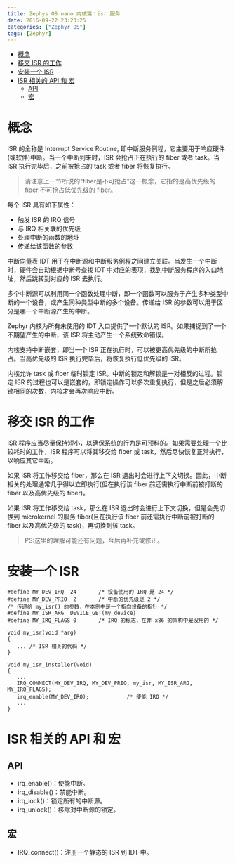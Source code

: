 ```yaml
---
title: Zephys OS nano 内核篇：isr 服务
date: 2016-09-22 23:23:25
categories: ["Zephyr OS"]
tags: [Zephyr]
---
```


- [概念](#概念)
- [移交 ISR 的工作](#移交-isr-的工作)
- [安装一个 ISR](#安装一个-isr)
- [ISR 相关的 API 和 宏](#isr-相关的-api-和-宏)
    - [API](#api)
    - [宏](#宏)

<!--more-->
# 概念
ISR 的全称是 Interrupt Service Routine, 即中断服务例程，它主要用于响应硬件(或软件)中断。当一个中断到来时，ISR 会抢占正在执行的 fiber 或者 task。当 ISR 执行完毕后，之前被抢占的 task 或者 fiber 将恢复执行。

> 请注意上一节所说的“fiber是不可抢占”这一概念，它指的是高优先级的 fiber 不可抢占低优先级的 fiber。

每个 ISR 具有如下属性：
- 触发 ISR 的 IRQ 信号
- 与 IRQ 相关联的优先级
- 处理中断的函数的地址
- 传递给该函数的参数

中断向量表 IDT 用于在中断源和中断服务例程之间建立关联。当发生一个中断时，硬件会自动根据中断号查找 IDT 中对应的表项，找到中断服务程序的入口地址，然后跳转到对应的 ISR 去执行。

多个中断源可以利用同一个函数处理中断，即一个函数可以服务于产生多种类型中断的一个设备，或产生同种类型中断的多个设备。传递给 ISR 的参数可以用于区分是哪一个中断源产生的中断。

Zephyr 内核为所有未使用的 IDT 入口提供了一个默认的 ISR。如果捕捉到了一个不期望产生的中断，该 ISR 将主动产生一个系统致命错误。

内核支持中断嵌套，即当一个 ISR 正在执行时，可以被更高优先级的中断所抢占。当高优先级的 ISR 执行完毕后，将恢复执行低优先级的 ISR。

内核允许 task 或 fiber 临时锁定 ISR。中断的锁定和解锁是一对相反的过程。锁定 ISR 的过程也可以是嵌套的，即锁定操作可以多次重复执行，但是之后必须解锁相同的次数，内核才会再次响应中断。

# 移交 ISR 的工作
ISR 程序应当尽量保持短小，以确保系统的行为是可预料的。如果需要处理一个比较耗时的工作，ISR 程序可以将其移交给 fiber 或 task，然后尽快恢复正常执行，以响应其它中断。

如果 ISR 将工作移交给 fiber，那么在 ISR 退出时会进行上下文切换。因此，中断相关的处理通常几乎得以立即执行(但在执行该 fiber 前还需执行中断前被打断的 fiber 以及高优先级的 fiber)。

如果 ISR 将工作移交给 task，那么在 ISR 退出时会进行上下文切换，但是会先切换到 microkernel 的服务 fiber(且在执行该 fiber 前还需执行中断前被打断的 fiber 以及高优先级的 task)，再切换到该 task。

> PS:这里的理解可能还有问题，今后再补充或修正。

# 安装一个 ISR
```
#define MY_DEV_IRQ  24       /* 设备使用的 IRQ 是 24 */
#define MY_DEV_PRIO  2       /* 中断的优先级是 2 */
/* 传递给 my_isr() 的参数，在本例中是一个指向设备的指针 */
#define MY_ISR_ARG  DEVICE_GET(my_device)
#define MY_IRQ_FLAGS 0       /* IRQ 的标志，在非 x86 的架构中是没用的 */

void my_isr(void *arg)
{
   ... /* ISR 相关的代码 */
}

void my_isr_installer(void)
{
   ...
   IRQ_CONNECT(MY_DEV_IRQ, MY_DEV_PRIO, my_isr, MY_ISR_ARG, MY_IRQ_FLAGS);
   irq_enable(MY_DEV_IRQ);            /* 使能 IRQ */
   ...
}

```
# ISR 相关的 API 和 宏
## API
- irq_enable()：使能中断。
- irq_disable()：禁能中断。
- irq_lock()：锁定所有的中断源。
- irq_unlock()：移除对中断源的锁定。

## 宏
- IRQ_connect()：注册一个静态的 ISR 到 IDT 中。



